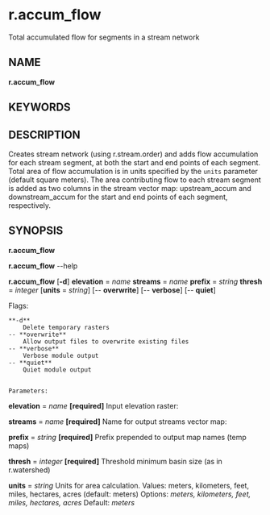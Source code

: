 # r.accum_flow
Total accumulated flow for segments in a  stream network

NAME
----
**r.accum_flow**

KEYWORDS
----------------------

DESCRIPTION
----------------------
Creates stream network (using r.stream.order) and adds flow accumulation for each stream segment, at both the start and end points of each segment. Total area of flow accumulation is in units specified by the `units` parameter (default square meters). The area contributing flow to each stream segment is added as two columns in the stream vector map: upstream_accum and downstream_accum for the start and end points of each segment, respectively.

SYNOPSIS
----------------------
**r.accum_flow**

**r.accum_flow** --help

**r.accum_flow** [**-d**] **elevation** = *name* **streams** = *name* **prefix** = *string* **thresh** = *integer*  [**units** = *string*]   [-- **overwrite**]  [-- **verbose**]  [-- **quiet**] 

Flags:
~~~~~~
**-d**
    Delete temporary rasters
-- **overwrite**
    Allow output files to overwrite existing files
-- **verbose**
    Verbose module output
-- **quiet**
    Quiet module output


Parameters:
~~~~~~~~~~~
**elevation** = *name* **[required]**
	Input elevation raster:

**streams** = *name* **[required]**
	Name for output streams vector map:

**prefix** = *string* **[required]**
	Prefix prepended to output map names (temp maps)

**thresh** = *integer* **[required]**
	Threshold minimum basin size (as in r.watershed)

**units** = *string*
	Units for area calculation. Values: meters, kilometers, feet, miles, hectares, acres (default: meters)
	Options: *meters, kilometers, feet, miles, hectares, acres*
	Default: *meters*




